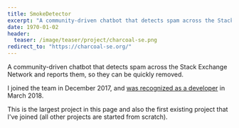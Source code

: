 ```yaml
---
title: SmokeDetector
excerpt: "A community-driven chatbot that detects spam across the Stack Exchange Network and reports them so that they can be quickly removed."
date: 1970-01-02
header:
  teaser: /image/teaser/project/charcoal-se.png
redirect_to: "https://charcoal-se.org/"
---
```


A community-driven chatbot that detects spam across the Stack Exchange Network and reports them, so they can be quickly removed.

I joined the team in December 2017, and [was recognized as a developer](/p/3) in March 2018.

This is the largest project in this page and also the first existing project that I've joined (all other projects are started from scratch).
